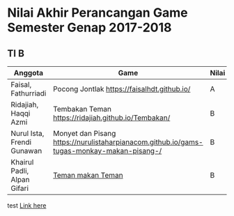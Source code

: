 # Nilai Akhir Perancangan Game Semester Genap 2017-2018

## TI B

|Anggota | Game | Nilai |
|---|---|---|
|Faisal, Fathurriadi | Pocong Jontlak <https://faisalhdt.github.io/> | A |
|Ridajiah, Haqqi Azmi | Tembakan Teman <https://ridajiah.github.io/Tembakan/> | B |
|Nurul Ista, Frendi Gunawan | Monyet dan Pisang <https://nurulistaharpianacom.github.io/gams-tugas-monkay-makan-pisang-/> | B |
|Khairul Padli, Alpan Gifari | [Teman makan Teman](http://khairul244.github.io/temen-makan-temen/) | B |


test [Link here](https://khairul244.github.io/temen-makan-temen/)